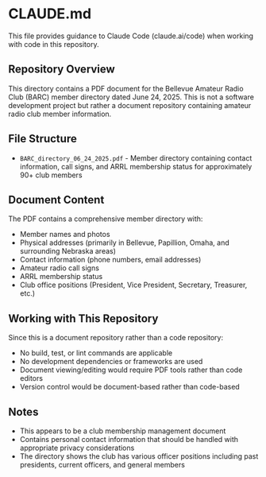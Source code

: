 # CLAUDE.md

This file provides guidance to Claude Code (claude.ai/code) when working with code in this repository.

## Repository Overview

This directory contains a PDF document for the Bellevue Amateur Radio Club (BARC) member directory dated June 24, 2025. This is not a software development project but rather a document repository containing amateur radio club member information.

## File Structure

- `BARC_directory_06_24_2025.pdf` - Member directory containing contact information, call signs, and ARRL membership status for approximately 90+ club members

## Document Content

The PDF contains a comprehensive member directory with:
- Member names and photos
- Physical addresses (primarily in Bellevue, Papillion, Omaha, and surrounding Nebraska areas)
- Contact information (phone numbers, email addresses)
- Amateur radio call signs
- ARRL membership status
- Club office positions (President, Vice President, Secretary, Treasurer, etc.)

## Working with This Repository

Since this is a document repository rather than a code repository:
- No build, test, or lint commands are applicable
- No development dependencies or frameworks are used
- Document viewing/editing would require PDF tools rather than code editors
- Version control would be document-based rather than code-based

## Notes

- This appears to be a club membership management document
- Contains personal contact information that should be handled with appropriate privacy considerations
- The directory shows the club has various officer positions including past presidents, current officers, and general members